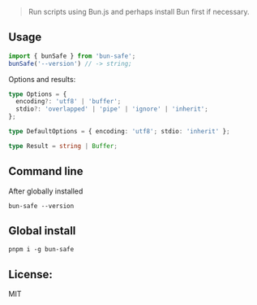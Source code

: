 > Run scripts using Bun.js and perhaps install Bun first if necessary.

## Usage

```ts
import { bunSafe } from 'bun-safe';
bunSafe('--version') // -> string;
```

Options and results:
```ts
type Options = {
  encoding?: 'utf8' | 'buffer';
  stdio?: 'overlapped' | 'pipe' | 'ignore' | 'inherit';
};

type DefaultOptions = { encoding: 'utf8'; stdio: 'inherit' };

type Result = string | Buffer;
```


## Command line

After globally installed
```shell
bun-safe --version
```

## Global install
```shell 
pnpm i -g bun-safe
```

## License:

MIT

